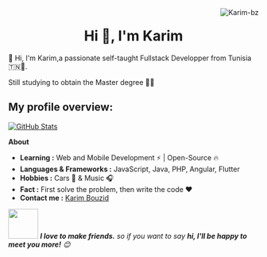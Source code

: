 <img align ="right" src="https://komarev.com/ghpvc/?username=Karim-bz&label=Profile%20views&color=0e75b6&style=flat" alt="Karim-bz">
<h1 align="center">Hi 👋, I'm Karim</h1>

👋 Hi, I'm Karim,a passionate self-taught Fullstack Developper from Tunisia 🇹🇳🚀. 
<p>Still studying to obtain the Master degree 🧑‍🎓</p>

## My profile overview:

<a href="https://github.com/Karim-bz">
<img align="center" src="https://github-readme-stats.vercel.app/api?username=Karim-bz&show_icons=true&theme=light&line_height=27" alt="GitHub Stats"/>
</a>

**About**

-  **Learning :** Web and Mobile Development :zap: | Open-Source :fire:    
-  **Languages & Frameworks :** JavaScript, Java, PHP, Angular, Flutter
-  **Hobbies :** Cars 🚗 & Music :headphones:
-  **Fact :** First solve the problem, then write the code :heart:
-  **Contact me :** [Karim Bouzid](mailto:kaarimbouzid@gmail.com)

<img src="https://media.giphy.com/media/LnQjpWaON8nhr21vNW/giphy.gif" width="60"> <em><b>I love to make friends.</b> so if you want to say <b>hi, I'll be happy to meet you more!</b> 😊</em>

<!--
**Karim-bz/Karim-bz** is a ✨ _special_ ✨ repository because its `README.md` (this file) appears on your GitHub profile.

Here are some ideas to get you started:

- 🔭 I’m currently working on ...
- 🌱 I’m currently learning ...
- 👯 I’m looking to collaborate on ...
- 🤔 I’m looking for help with ...
- 💬 Ask me about ...
- 📫 How to reach me: ...
- 😄 Pronouns: ...
- ⚡ Fun fact: ...
-->
